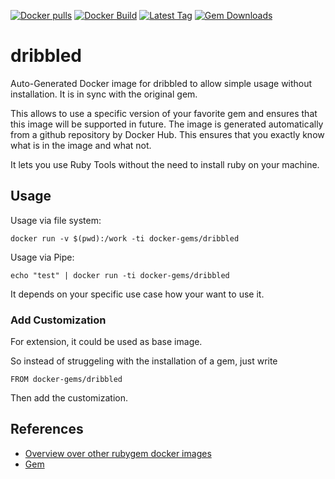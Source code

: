 [![Docker pulls](https://img.shields.io/docker/pulls/rubygem/dribbled.svg)](https://hub.docker.com/r/rubygem/dribbled/)
[![Docker Build](https://img.shields.io/docker/automated/rubygem/dribbled.svg)](https://hub.docker.com/r/rubygem/dribbled/)
[![Latest Tag](https://img.shields.io/github/tag/docker-rubygem/dribbled.svg)](https://hub.docker.com/r/rubygem/dribbled/)
[![Gem Downloads](https://img.shields.io/gem/dt/dribbled.svg)](https://rubygems.org/gems/dribbled/)
# dribbled

Auto-Generated Docker image for dribbled to allow simple usage without installation.
It is in sync with the original gem.

This allows to use a specific version of your favorite gem and ensures that this image will be supported in future.
The image is generated automatically from a github repository by Docker Hub.
This ensures that you exactly know what is in the image and what not.

It lets you use Ruby Tools without the need to install ruby on your machine.

## Usage

Usage via file system:

`docker run -v $(pwd):/work -ti docker-gems/dribbled`

Usage via Pipe:

`echo "test" | docker run -ti docker-gems/dribbled`

It depends on your specific use case how your want to use it.

### Add Customization

For extension, it could be used as base image.

So instead of struggeling with the installation of a gem, just write

`FROM docker-gems/dribbled`

Then add the customization.

## References

 - [Overview over other rubygem docker images](https://github.com/thinkbot/docker-rubygem)
 - [Gem](https://rubygems.org/gems/dribbled/)
